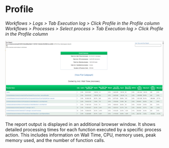# Profile

*Workflows > Logs > Tab Execution log > Click Profile in the Profile column*   
*Workflows > Processes > Select process > Tab Execution log > Click Profile in the Profile column*

![Profile](../../Assets/Screenshots/ActindoWorkFlow/Logs/Profile.png)

The report output is displayed in an additional browser window. It shows detailed processing times for each function executed by a specific process action. This includes information on Wall Time, CPU, memory uses, peak memory used, and the number of function calls.